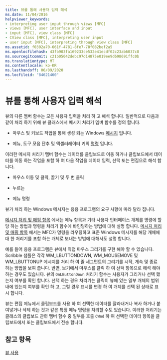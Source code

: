 ```yaml
---
title: 뷰를 통해 사용자 입력 해석
ms.date: 11/04/2016
helpviewer_keywords:
- interpreting user input through views [MFC]
- views [MFC], user interface and input
- input [MFC], view class [MFC]
- CView class [MFC], interpreting user input
- user input [MFC], interpreting through view class [MFC]
ms.assetid: f0302a70-661f-4781-8fe7-78f082bef2a5
ms.openlocfilehash: 43fb903fa169233ce532e41ecdf02c23ab6037c8
ms.sourcegitcommit: c21b05042debc97d14875e019ee9d698691ffc0b
ms.translationtype: MT
ms.contentlocale: ko-KR
ms.lasthandoff: 06/09/2020
ms.locfileid: "84621460"
---
```

# <a name="interpreting-user-input-through-a-view"></a>뷰를 통해 사용자 입력 해석

뷰의 다른 멤버 함수는 모든 사용자 입력을 처리 하 고 해석 합니다. 일반적으로 다음과 같이 처리 하기 위해 뷰 클래스에서 메시지 처리기 멤버 함수를 정의 합니다.

- 마우스 및 키보드 작업을 통해 생성 되는 Windows [메시지](messages.md) 입니다.

- 메뉴, 도구 모음 단추 및 액셀러레이터 키의 [명령](user-interface-objects-and-command-ids.md) 입니다.

이러한 메시지 처리기 멤버 함수는 데이터를 클립보드로 이동 하거나 클립보드에서 데이터를 이동 하는 작업을 포함 하 여 다음 작업을 데이터 입력, 선택 또는 편집으로 해석 합니다.

- 마우스 이동 및 클릭, 끌기 및 두 번 클릭

- 누르는

- 메뉴 명령

뷰가 처리 하는 Windows 메시지는 응용 프로그램의 요구 사항에 따라 달라 집니다.

[메시지 처리 및 매핑 항목](message-handling-and-mapping.md) 에서는 메뉴 항목과 기타 사용자 인터페이스 개체를 명령에 할당 하는 방법과 명령을 처리기 함수에 바인딩하는 방법에 대해 설명 합니다. [메시지 처리 및 매핑 항목](message-handling-and-mapping.md) 에서는 MFC가 명령을 라우팅하고 표준 Windows 메시지를 해당 개체에 대 한 처리기를 포함 하는 개체로 보내는 방법에 대해서도 설명 합니다.

예를 들어 응용 프로그램은 뷰에서 직접 마우스 그리기를 구현 해야 할 수 있습니다. Scribble 샘플은 각각 WM_LBUTTONDOWN, WM_MOUSEMOVE 및 WM_LBUTTONUP 메시지를 처리 하 여 줄 세그먼트의 그리기를 시작, 계속 및 종료 하는 방법을 보여 줍니다. 반면, 보기에서 마우스를 클릭 하 여 선택 항목으로 해석 해야 하는 경우도 있습니다. 뷰의 `OnLButtonDown` 처리기 함수는 사용자가 그리거나 선택 했는지 여부를 확인 합니다. 선택 하는 경우 처리기는 클릭이 뷰에 있는 일부 개체의 범위 내에 있는지 여부를 확인 하 고, 그럴 경우 표시를 변경 하 여 개체를 선택 된 상태로 표시 합니다.

뷰는 편집 메뉴에서 클립보드를 사용 하 여 선택한 데이터를 잘라내거나 복사 하거나 붙여넣거나 삭제 하는 것과 같은 특정 메뉴 명령을 처리할 수도 있습니다. 이러한 처리기는 클래스의 클립보드 관련 멤버 함수 중 일부를 호출 `CWnd` 하 여 선택한 데이터 항목을 클립보드에서 또는 클립보드에서 전송 합니다.

## <a name="see-also"></a>참고 항목

[뷰 사용](using-views.md)
